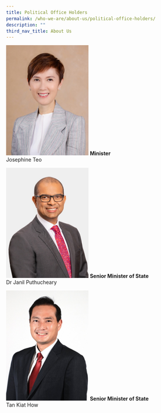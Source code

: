 ```yaml
---
title: Political Office Holders
permalink: /who-we-are/about-us/political-office-holders/
description: ""
third_nav_title: About Us
---
```

 <img style="height:300px; width:225px;" src="/images/POHes/min%20josephine%20teo%20495x660.jpeg"> **Minister**<br>Josephine Teo 

<img style="height:300px; width:225px;" src="/images/POHes/sms%20janil%20495x660.jpeg"> **Senior Minister of State** <br> Dr Janil Puthucheary

<img style="height:300px; width:225px;" src="/images/POHes/tan%20kiat%20how%20495x660.jpeg"> **Senior Minister of State** <br> Tan Kiat How